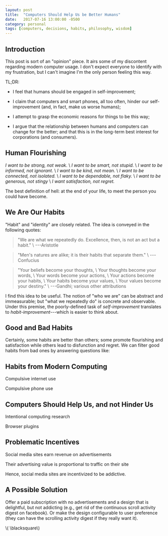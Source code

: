 ```yaml
---
layout: post
title:  "Computers Should Help Us be Better Humans"
date:   2017-07-16 13:00:00 -0500
category: personal 
tags: [computers, decisions, habits, philosophy, wisdom] 
---
```


## Introduction

This post is sort of an "opinion" piece. 
It airs some of my discontent regarding modern computer usage.
I don't expect everyone to identify with my frustration, but 
I can't imagine I'm the only person feeling this way.

TL;DR: 

+ I feel that humans should be engaged in self-improvement;

+ I claim that computers and smart phones, all too often, hinder our self-improvement
  (and, in fact, make us worse humans);

+ I attempt to grasp the economic reasons for things to be this way;

+ I argue that the relationship between humans and computers can
change for the better; and that this is in the long-term best interest
for corporations (and consumers).

## Human Flourishing

*I want to be strong, not weak.* \\
*I want to be smart, not stupid.* \\
*I want to be informed, not ignorant.* \\
*I want to be kind, not mean.* \\
*I want to be connected, not isolated.* \\
*I want to be dependable, not flaky.* \\
*I want to be generous, not stingy* \\
*I want satisfaction, not regret.*

The best definition of hell: at the end of your life, 
to meet the person you could have become.

## We Are Our Habits

"Habit" and "identity" are closely related. 
The idea is conveyed in the following quotes:

> "We are what we repeatedly do. Excellence, then, is not an act but a habit." \\
   ---Aristotle

> "Men's natures are alike; it is their habits that separate them." \\
   ---Confucius

> "Your beliefs become your thoughts, \\
   Your thoughts become your words, \\
   Your words become your actions, \\
   Your actions become your habits, \\
   Your habits become your values, \\
   Your values become your destiny." \\
   ---Gandhi; various other attributions

I find this idea to be useful.
The notion of "who we are" can be abstract and immeasurable; 
but "what we repeatedly do" is concrete and observable.
Under this premise, the poorly-defined task of *self-improvement* 
translates to *habit-improvement*---which is easier to think
about. 

## Good and Bad Habits 

Certainly, some habits are better than others; 
some promote flourishing and satisfaction while others 
lead to disfunction and regret. We can filter good habits
from bad ones by answering questions like:

## Habits from Modern Computing

Compulsive internet use

Compulsive phone use

## Computers Should Help Us, and not Hinder Us

Intentional computing research

Browser plugins

## Problematic Incentives

Social media sites earn revenue on advertisements

Their advertising value is proportional to traffic on their site

Hence, social media sites are incentivized to be addictive.

## A Possible Solution

Offer a paid subscription with no advertisements and a design that
is delightful, but not addicting (e.g., get rid of the continuous 
scroll activity digest on facebook). Or make the design configurable to user 
preference (they can have the scrolling activity digest if they
really want it).



\\( \blacksquare\\)

